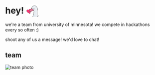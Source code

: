 
# hey! <img src="gooselove.png" style="width: 40px;margin-bottom: -10px"/>

we're a team from university of minnesota! we compete in hackathons every so often :)

shoot any of us a message! we'd love to chat!

## team

![team photo](https://yok.dev/api/minihacks-people)